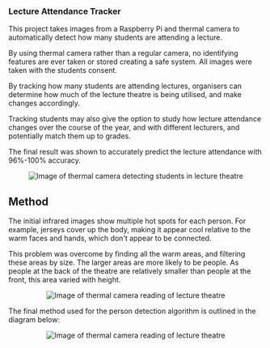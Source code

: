 ### Lecture Attendance Tracker

This project takes images from a Raspberry Pi and thermal camera to automatically detect how many students are attending a lecture.

By using thermal camera rather than a regular camera, no identifying features are ever taken or stored creating a safe system. All images were taken with the students consent.

By tracking how many students are attending lectures, organisers can determine how much of the lecture theatre is being utilised, and make changes accordingly.

Tracking students may also give the option to study how lecture attendance changes over the course of the year, and with different lecturers, and potentially match them up to grades.

The final result was shown to accurately predict the lecture attendance with 96%-100% accuracy.

<p align="center">
	<img src="https://github.com/khi48/LectureAttendanceCV/blob/master/testImages/Final%20Images/finalContours.png" alt="Image of thermal camera detecting students in lecture theatre">
</p>

## Method
The initial infrared images show multiple hot spots for each person. For example, jerseys cover up the body, making it appear cool relative to the warm faces and hands, which don't appear to be connected. 

This problem was overcome by finding all the warm areas, and filtering these areas by size. The larger areas are more likely to be people. As people at the back of the theatre are relatively smaller than people at the front, this area varied with height.

<p align="center">
	<img src="https://github.com/khi48/LectureAttendanceCV/blob/master/testImages/LeptonImages/A2_Monday13May_fullLecutre.png" alt="Image of thermal camera reading of lecture theatre">
</p>

The final method used for the person detection algorithm is outlined in the diagram below:
<p align="center">
	<img src="https://github.com/khi48/LectureAttendanceCV/blob/master/Documents/Lecture%20Theatre%20People%20Counting.pdf" alt="Image of thermal camera reading of lecture theatre">
</p>
 